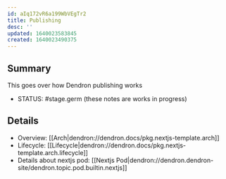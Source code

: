 ```yaml
---
id: aIq172vR6a199WbVEgTr2
title: Publishing
desc: ''
updated: 1640023583845
created: 1640023490375
---
```


## Summary

This goes over how Dendron publishing works

- STATUS: #stage.germ (these notes are works in progress)

## Details

- Overview: [[Arch|dendron://dendron.docs/pkg.nextjs-template.arch]]
- Lifecycle: [[Lifecycle|dendron://dendron.docs/pkg.nextjs-template.arch.lifecycle]]
- Details about nextjs pod: [[Nextjs Pod|dendron://dendron.dendron-site/dendron.topic.pod.builtin.nextjs]]
